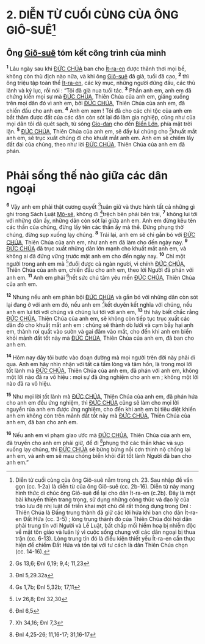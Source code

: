 # 2. DIỄN TỪ CUỐI CÙNG CỦA ÔNG GIÔ-SUÊ[^1-efdd01b7-bdde-4402-ac11-150c102ec39d]

## Ông [Giô-suê]() tóm kết công trình của mình
<sup><b>1</b></sup> Lâu ngày sau khi [ĐỨC CHÚA]() ban cho [Ít-ra-en]() được thảnh thơi mọi bề, không còn thù địch nào nữa, và khi ông [Giô-suê]() đã già, tuổi đã cao, <sup><b>2</b></sup> thì ông triệu tập toàn thể [Ít-ra-en](), các kỳ mục, những người đứng đầu, các thủ lãnh và ký lục, rồi nói : “Tôi đã già nua tuổi tác. <sup><b>3</b></sup> Phần anh em, anh em đã chứng kiến mọi sự mà [ĐỨC CHÚA](), Thiên Chúa của anh em, giáng xuống trên mọi dân đó vì anh em, bởi [ĐỨC CHÚA](), Thiên Chúa của anh em, đã chiến đấu cho anh em. <sup><b>4</b></sup> Anh em xem ! Tôi đã cho các chi tộc của anh em bắt thăm được đất của các dân còn sót lại đó làm gia nghiệp, cũng như của mọi dân tôi đã quét sạch, từ sông [Gio-đan]() cho đến [Biển Lớn](), phía mặt trời lặn. <sup><b>5</b></sup> [ĐỨC CHÚA](), Thiên Chúa của anh em, sẽ đẩy lui chúng cho [^1@-efdd01b7-bdde-4402-ac11-150c102ec39d]khuất mắt anh em, sẽ trục xuất chúng đi cho khuất mắt anh em. Anh em sẽ chiếm lấy đất đai của chúng, theo như lời [ĐỨC CHÚA](), Thiên Chúa của anh em đã phán.

# Phải sống thế nào giữa các dân ngoại
<sup><b>6</b></sup> Vậy anh em phải thật cương quyết [^2@-efdd01b7-bdde-4402-ac11-150c102ec39d]tuân giữ và thực hành tất cả những gì ghi trong Sách Luật [Mô-sê](), không đi [^3@-efdd01b7-bdde-4402-ac11-150c102ec39d]trệch bên phải bên trái, <sup><b>7</b></sup> không lui tới với những dân ấy, những dân còn sót lại giữa anh em. Anh em đừng kêu tên các thần của chúng, đừng lấy tên các thần ấy mà thề. Đừng phụng thờ chúng, đừng sụp xuống lạy chúng. <sup><b>8</b></sup> Trái lại, anh em sẽ chỉ gắn bó với [ĐỨC CHÚA](), Thiên Chúa của anh em, như anh em đã làm cho đến ngày nay. <sup><b>9</b></sup> [ĐỨC CHÚA]() đã trục xuất những dân lớn mạnh cho khuất mắt anh em, và không ai đã đứng vững trước mặt anh em cho đến ngày nay. <sup><b>10</b></sup> Chỉ một người trong anh em mà [^4@-efdd01b7-bdde-4402-ac11-150c102ec39d]đuổi được cả ngàn người, vì chính [ĐỨC CHÚA](), Thiên Chúa của anh em, chiến đấu cho anh em, theo lời Người đã phán với anh em. <sup><b>11</b></sup> Anh em phải [^5@-efdd01b7-bdde-4402-ac11-150c102ec39d]hết sức chú tâm yêu mến [ĐỨC CHÚA](), Thiên Chúa của anh em.

<sup><b>12</b></sup> Nhưng nếu anh em phản bội [ĐỨC CHÚA]() và gắn bó với những dân còn sót lại đang ở với anh em đó, nếu anh em [^6@-efdd01b7-bdde-4402-ac11-150c102ec39d]kết duyên kết nghĩa với chúng, nếu anh em lui tới với chúng và chúng lui tới với anh em, <sup><b>13</b></sup> thì hãy biết chắc rằng [ĐỨC CHÚA](), Thiên Chúa của anh em, sẽ không còn tiếp tục trục xuất các dân đó cho khuất mắt anh em : chúng sẽ thành dò lưới và cạm bẫy hại anh em, thành roi quất vào sườn và gai đâm vào mắt, cho đến khi anh em biến khỏi mảnh đất tốt này mà [ĐỨC CHÚA](), Thiên Chúa của anh em, đã ban cho anh em.

<sup><b>14</b></sup> Hôm nay đây tôi bước vào đoạn đường mà mọi người trên đời này phải đi qua. Anh em hãy nhìn nhận với tất cả tấm lòng và tâm hồn, là trong mọi lời tốt lành mà [ĐỨC CHÚA](), Thiên Chúa của anh em, đã phán với anh em, không một lời nào đã ra vô hiệu : mọi sự đã ứng nghiệm cho anh em ; không một lời nào đã ra vô hiệu.

<sup><b>15</b></sup> Như mọi lời tốt lành mà [ĐỨC CHÚA](), Thiên Chúa của anh em, đã phán hứa cho anh em đều ứng nghiệm, thì [ĐỨC CHÚA]() cũng sẽ làm cho mọi lời nguyền rủa anh em được ứng nghiệm, cho đến khi anh em bị tiêu diệt khiến anh em không còn trên mảnh đất tốt này mà [ĐỨC CHÚA](), Thiên Chúa của anh em, đã ban cho anh em.

<sup><b>16</b></sup> Nếu anh em vi phạm giao ước mà [ĐỨC CHÚA](), Thiên Chúa của anh em, đã truyền cho anh em phải giữ, để đi [^7@-efdd01b7-bdde-4402-ac11-150c102ec39d]phụng thờ các thần khác và sụp xuống lạy chúng, thì [ĐỨC CHÚA]() sẽ bừng bừng nổi cơn thịnh nộ chống lại anh em, và anh em sẽ mau chóng biến khỏi đất tốt lành Người đã ban cho anh em.”

[^1-efdd01b7-bdde-4402-ac11-150c102ec39d]: Diễn từ cuối cùng của ông Giô-suê nằm trong ch. 23. Sau nhập đề vắn gọn (cc. 1-2a) là diễn từ của ông Giô-suê (cc. 2b-16). Diễn từ này mang hình thức di chúc ông Giô-suê để lại cho dân Ít-ra-en (c.2b). Đây là một bài khuyến thiện trang trọng, sử dụng những công thức và đạo lý của trào lưu đệ nhị luật để triển khai một chủ đề rất thông dụng trong Đnl : Thiên Chúa là Đấng trung thành đã giữ các lời hứa khi ban cho dân Ít-ra-en Đất Hứa (cc. 3-5) ; lòng trung thành đó của Thiên Chúa đòi hỏi dân phải trung tín với Người và Lề Luật, bất chấp mối hiểm hoạ bị nhiễm độc về mặt tôn giáo và luân lý vì cuộc sống chung với các dân ngoại bị thua trận (cc. 6-13). Lòng trung tín đó là điều kiện thiết yếu Ít-ra-en cần thực hiện để chiếm Đất Hứa và tồn tại với tư cách là dân Thiên Chúa chọn (cc. 14-16).
[^1@-efdd01b7-bdde-4402-ac11-150c102ec39d]: Gs 13,6; Đnl 6,19; 9,4; 11,23
[^2@-efdd01b7-bdde-4402-ac11-150c102ec39d]: Đnl 5,29.32a
[^3@-efdd01b7-bdde-4402-ac11-150c102ec39d]: Gs 1,7b; Đnl 5,32b; 17,11
[^4@-efdd01b7-bdde-4402-ac11-150c102ec39d]: Lv 26,8; Đnl 32,30
[^5@-efdd01b7-bdde-4402-ac11-150c102ec39d]: Đnl 6,5
[^6@-efdd01b7-bdde-4402-ac11-150c102ec39d]: Xh 34,16; Đnl 7,3
[^7@-efdd01b7-bdde-4402-ac11-150c102ec39d]: Đnl 4,25-26; 11,16-17; 31,16-17